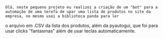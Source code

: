     Olá, neste pequeno projeto eu realizei a criação de um "bot" para a automação de uma terefa de upar uma lista de produtos no site da empresa, no mesmo usei a biblioteca panda para ler
o arquivo em .CSV da lista dos produtos, além da pyautogui, que foi para usar clicks "fantasmas" além de usar teclas automaticamente.
